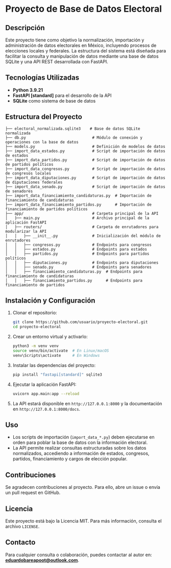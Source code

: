 # Proyecto de Base de Datos Electoral

## Descripción
Este proyecto tiene como objetivo la normalización, importación y administración de datos electorales en México, incluyendo procesos de elecciones locales y federales. La estructura del sistema está diseñada para facilitar la consulta y manipulación de datos mediante una base de datos SQLite y una API REST desarrollada con FastAPI.

## Tecnologías Utilizadas
- **Python 3.9.21**
- **FastAPI [standard]** para el desarrollo de la API
- **SQLite** como sistema de base de datos

## Estructura del Proyecto

```
├── electoral_normalizada.sqlite3    # Base de datos SQLite normalizada
├── db.py                             # Módulo de conexión y operaciones con la base de datos
├── models.py                         # Definición de modelos de datos
├── import_data_estados.py            # Script de importación de datos de estados
├── import_data_partidos.py           # Script de importación de datos de partidos políticos
├── import_data_congresos.py          # Script de importación de datos de congresos locales
├── import_data_diputaciones.py       # Script de importación de datos de diputaciones federales
├── import_data_senado.py             # Script de importación de datos de senadores
├── import_data_financiamiento_candidaturas.py  # Importación de financiamiento de candidaturas
├── import_data_financiamiento_partidos.py      # Importación de financiamiento de partidos políticos
├── app/                              # Carpeta principal de la API
│   ├── main.py                       # Archivo principal de la aplicación FastAPI
│   ├── routers/                      # Carpeta de enrutadores para modularizar la API
│   │   ├── __init__.py               # Inicialización del módulo de enrutadores
│   │   ├── congresos.py              # Endpoints para congresos
│   │   ├── estados.py                # Endpoints para estados
│   │   ├── partidos.py               # Endpoints para partidos políticos
│   │   ├── diputaciones.py           # Endpoints para diputaciones
│   │   ├── senado.py                 # Endpoints para senadores
│   │   ├── financiamiento_candidaturas.py  # Endpoints para financiamiento de candidaturas
│   │   ├── financiamiento_partidos.py      # Endpoints para financiamiento de partidos
```

## Instalación y Configuración

1. Clonar el repositorio:
   ```sh
   git clone https://github.com/usuario/proyecto-electoral.git
   cd proyecto-electoral
   ```

2. Crear un entorno virtual y activarlo:
   ```sh
   python3 -m venv venv
   source venv/bin/activate  # En Linux/macOS
   venv\Scripts\activate     # En Windows
   ```

3. Instalar las dependencias del proyecto:
   ```sh
   pip install "fastapi[standard]" sqlite3
   ```

4. Ejecutar la aplicación FastAPI:
   ```sh
   uvicorn app.main:app --reload
   ```

5. La API estará disponible en `http://127.0.0.1:8000` y la documentación en `http://127.0.0.1:8000/docs`.

## Uso

- Los scripts de importación (`import_data_*.py`) deben ejecutarse en orden para poblar la base de datos con la información electoral.
- La API permite realizar consultas estructuradas sobre los datos normalizados, accediendo a información de estados, congresos, partidos, financiamiento y cargos de elección popular.

## Contribuciones
Se agradecen contribuciones al proyecto. Para ello, abre un issue o envía un pull request en GitHub.

## Licencia
Este proyecto está bajo la Licencia MIT. Para más información, consulta el archivo `LICENSE`.

## Contacto

Para cualquier consulta o colaboración, puedes contactar al autor en: **eduardobareapoot@outlook.com**.


